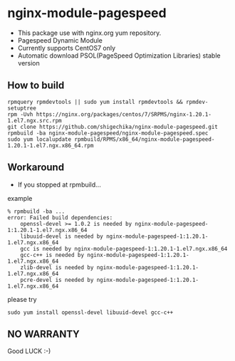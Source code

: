 # nginx-module-pagespeed

- This package use with nginx.org yum repository.
- Pagespeed Dynamic Module
- Currently supports CentOS7 only
- Automatic download PSOL(PageSpeed Optimization Libraries) stable version

## How to build

```
rpmquery rpmdevtools || sudo yum install rpmdevtools && rpmdev-setuptree
rpm -Uvh https://nginx.org/packages/centos/7/SRPMS/nginx-1.20.1-1.el7.ngx.src.rpm
git clone https://github.com/shigechika/nginx-module-pagespeed.git
rpmbuild -ba nginx-module-pagespeed/nginx-module-pagespeed.spec
sudo yum localupdate rpmbuild/RPMS/x86_64/nginx-module-pagespeed-1.20.1-1.el7.ngx.x86_64.rpm
```

## Workaround

- If you stopped at rpmbuild...

example
```
% rpmbuild -ba ...
error: Failed build dependencies:
	openssl-devel >= 1.0.2 is needed by nginx-module-pagespeed-1:1.20.1-1.el7.ngx.x86_64
	libuuid-devel is needed by nginx-module-pagespeed-1:1.20.1-1.el7.ngx.x86_64
	gcc is needed by nginx-module-pagespeed-1:1.20.1-1.el7.ngx.x86_64
	gcc-c++ is needed by nginx-module-pagespeed-1:1.20.1-1.el7.ngx.x86_64
	zlib-devel is needed by nginx-module-pagespeed-1:1.20.1-1.el7.ngx.x86_64
	pcre-devel is needed by nginx-module-pagespeed-1:1.20.1-1.el7.ngx.x86_64
```
please try
```
sudo yum install openssl-devel libuuid-devel gcc-c++
```

## NO WARRANTY

Good LUCK :-)
